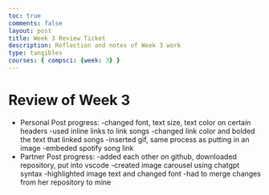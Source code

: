 ```yaml
---
toc: true
comments: false
layout: post
title: Week 3 Review Ticket
description: Reflection and notes of Week 3 work
type: tangibles
courses: { compsci: {week: 3} }
---
```


# Review of Week 3
- Personal Post progress: 
    -changed font, text size, text color on certain headers
    -used inline links to link songs 
    -changed link color and bolded the text that linked songs
    -inserted gif, same process as putting in an image
    -embeded spotify song link
- Partner Post progress:
    -added each other on github, downloaded repository, put into vscode
    -created image carousel using chatgpt syntax 
    -highlighted image text and changed font 
    -had to merge changes from her repository to mine